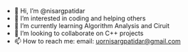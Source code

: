 - 👋 Hi, I’m @nisargpatidar
- 👀 I’m interested in coding and helping others
- 🌱 I’m currently learning Algorithm Analysis and Ciruit
- 💞️ I’m looking to collaborate on C++ projects
- 📫 How to reach me: email: uornisargpatidar@gmail.com

<!---
nisargpatidar/nisargpatidar is a ✨ special ✨ repository because its `README.md` (this file) appears on your GitHub profile.
You can click the Preview link to take a look at your changes.
--->
